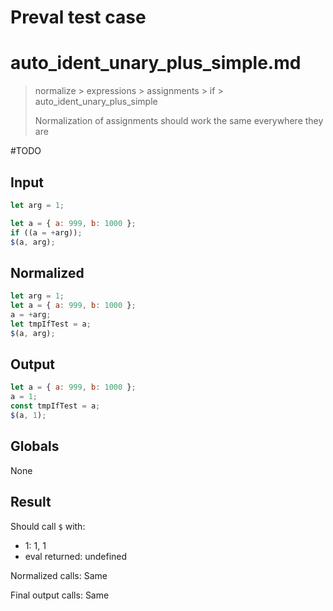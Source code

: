 # Preval test case

# auto_ident_unary_plus_simple.md

> normalize > expressions > assignments > if > auto_ident_unary_plus_simple
>
> Normalization of assignments should work the same everywhere they are

#TODO

## Input

`````js filename=intro
let arg = 1;

let a = { a: 999, b: 1000 };
if ((a = +arg));
$(a, arg);
`````

## Normalized

`````js filename=intro
let arg = 1;
let a = { a: 999, b: 1000 };
a = +arg;
let tmpIfTest = a;
$(a, arg);
`````

## Output

`````js filename=intro
let a = { a: 999, b: 1000 };
a = 1;
const tmpIfTest = a;
$(a, 1);
`````

## Globals

None

## Result

Should call `$` with:
 - 1: 1, 1
 - eval returned: undefined

Normalized calls: Same

Final output calls: Same
